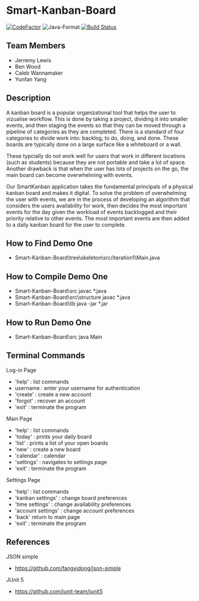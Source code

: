 # Smart-Kanban-Board

[![CodeFactor](https://www.codefactor.io/repository/github/cloudyyoung/smart-kanban-board/badge?s=8774062d8382e00db0e730beda189124ce4d9eb3)](https://www.codefactor.io/repository/github/cloudyyoung/smart-kanban-board)
![Java-Format](https://github.com/CloudyYoung/Smart-Kanban-Board/workflows/Java-Format/badge.svg)
[![Build Status](https://travis-ci.com/CloudyYoung/Smart-Kanban-Board.svg?token=xvFzJVyxhP7YsvANEEBw&branch=dev)](https://travis-ci.com/CloudyYoung/Smart-Kanban-Board)


## Team Members
- Jerremy Lewis
- Ben Wood
- Caleb Wannamaker
- Yunfan Yang

## Description
A kanban board is a popular organizational tool that helps the user to vizualise workflow. This is done by taking a project, 
dividing it into smaller events, and then staging the events so that they can be moved through a pipeline of categories
as they are completed. There is a standard of four categories to divide work into: backlog, to do, doing, and done. These
boards are typically done on a large surface like a whiteboard or a wall. 

These typcially do not work well for users that work in different locations (such as students) because they are not portable
and take a lot of space. Another drawback is that when the user has lots of projects on the go, the main board can become
overwhelming with events. 

Our SmartKanban application takes the fundamental principals of a physical kanban board and makes it digital. To solve the 
problem of overwhelming the user with events, we are in the process of developing an algorithm that considers the users 
availability for work, then decides the most important events for the day given the workload of events backlogged and their 
priority relative to other events. The most important events are then added to a daily kanban board for the user to complete.

## How to Find Demo One
- Smart-Kanban-Board\tree\skeleton\src/iteration1\Main.java

## How to Compile Demo One
- Smart-Kanban-Board\src javac *.java
- Smart-Kanban-Board\src\structure javac *.java
- Smart-Kanban-Board\lib java -jar *.jar 

## How to Run Demo One
- Smart-Kanban-Board\src java Main

## Terminal Commands
Log-in Page
- 'help' : list commands
- username : enter your username for authentication
- 'create' : create a new account
- 'forgot' : recover an account
- 'exit' : terminate the program

Main Page
- 'help' : list commands
- 'today' : prints your daily board
- 'list' : prints a list of your open boards
- 'new' : create a new board
- 'calendar' : calendar
- 'settings' : navigates to settings page
- 'exit' : terminate the program

Settings Page
- 'help' : list commands
- 'kanban settings' : change board preferences
- 'time settings' : change availability preferences
- 'account settings' : change account preferences
- 'back' return to main page
- 'exit' : terminate the program

## References
JSON simple
- https://github.com/fangyidong/json-simple

JUnit 5
- https://github.com/junit-team/junit5